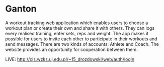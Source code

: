 # Ganton
A workout tracking web application which enables users to choose a workout plan or create their own and share it with others. They can logs every realised training, enter sets, reps and weight. The app makes it possible for users to invite each other to participate in their workouts and send messages. There are two kinds of accounts: Athlete and Coach. The website provides an opportunity for cooperation between them.

LIVE: http://cis.wzks.uj.edu.pl/~15_drozdowski/web/auth/login
